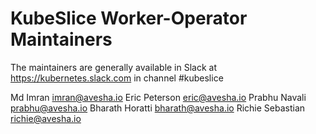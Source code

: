 # KubeSlice Worker-Operator Maintainers 
The maintainers are generally available in Slack at https://kubernetes.slack.com in channel #kubeslice

Md Imran imran@avesha.io
Eric Peterson eric@avesha.io
Prabhu Navali prabhu@avesha.io
Bharath Horatti bharath@avesha.io
Richie Sebastian richie@avesha.io
